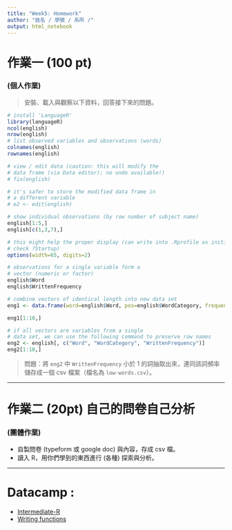 ```yaml
---
title: "Week5: Homework"
author: "姓名 / 學號 / 系所 /"
output: html_notebook
---
```


# 作業一 (100 pt)
### (個人作業)

> 安裝、載入與觀察以下資料，回答接下來的問題。


```r
# install 'LanguageR'
library(languageR)
ncol(english)
nrow(english)
# list observed variables and observations (words)
colnames(english)
rownames(english)

# view / edit data (caution: this will modify the 
# data frame (via Data editor); no undo available!) 
# fix(english)

# it's safer to store the modified data frame in 
# a different variable
# e2 <- edit(english)

# show individual observations (by row number of subject name)
english[1:5,]
english[c(1,3,7),]

# this might help the proper display (can write into .Rprofile as initial setup, 
# check ?Startup)
options(width=65, digits=2)

# observations for a single variable form a 
# vector (numeric or factor)
english$Word
english$WrittenFrequency

# combine vectors of identical length into new data set
eng1 <- data.frame(word=english$Word, pos=english$WordCategory, frequency=english$WrittenFrequency)

eng1[1:10,]

# if all vectors are variables from a single
# data set, we can use the following command to preserve row names
eng2 <- english[, c("Word", "WordCategory", "WrittenFrequency")]
eng2[1:10,]
```


> 問題：將 `eng2` 中 `WrittenFrequency` 小於 1 的詞抽取出來，連同該詞頻率儲存成一個 csv 檔案（檔名為 `low-words.csv`）。



------


# 作業二 (20pt) 自己的問卷自己分析
### (團體作業)
  
- 自製問卷 (typeform 或 google doc) 與內容，存成 csv 檔。
- 讀入 R，用你們學到的東西進行 (各種) 探索與分析。 

------

# Datacamp :
- [Intermediate-R](https://www.datacamp.com/courses/intermediate-r)
- [Writing functions](https://www.datacamp.com/courses/writing-functions-in-r)

